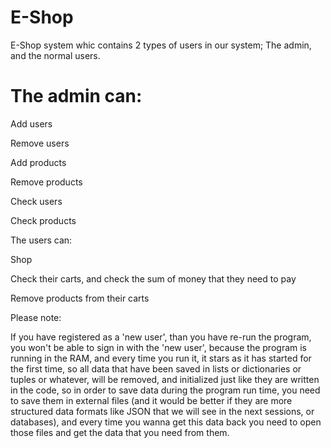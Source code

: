 # E-Shop
E-Shop system whic contains 2 types of users in our system; The admin, and the normal users.

# The admin can:

Add users

Remove users

Add products

Remove products

Check users

Check products

The users can:

Shop

Check their carts, and check the sum of money that they need to pay

Remove products from their carts

Please note:

If you have registered as a 'new user', than you have re-run the program, you won't be able to sign in with the 'new user', because the program is running in the RAM, and every time you run it, it stars as it has started for the first time, so all data that have been saved in lists or dictionaries or tuples or whatever, will be removed, and initialized just like they are written in the code,  so in order to save data during the program run time, you need to save them in external files (and it would be better if they are more structured data formats like JSON that we will see in the next sessions, or databases), and every time you wanna get this data back you need to open those files and get the data that you need from them.

